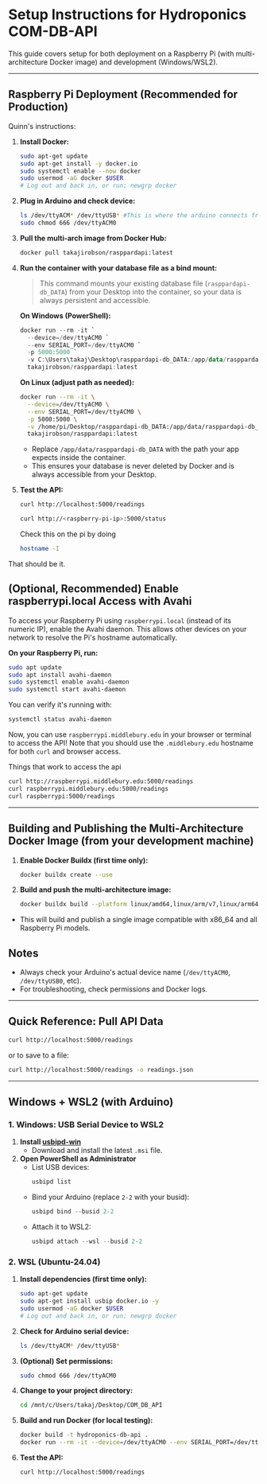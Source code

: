 # Setup Instructions for Hydroponics COM-DB-API

This guide covers setup for both deployment on a Raspberry Pi (with multi-architecture Docker image) and development (Windows/WSL2).

---

## Raspberry Pi Deployment (Recommended for Production)

Quinn's instructions:
1. **Install Docker:**
   ```bash
   sudo apt-get update
   sudo apt-get install -y docker.io
   sudo systemctl enable --now docker
   sudo usermod -aG docker $USER
   # Log out and back in, or run: newgrp docker
   ```
2. **Plug in Arduino and check device:**
   ```bash
   ls /dev/ttyACM* /dev/ttyUSB* #This is where the arduino connects from, 
   sudo chmod 666 /dev/ttyACM0
   ```
3. **Pull the multi-arch image from Docker Hub:**
   ```bash
   docker pull takajirobson/rasppardapi:latest
   ```
4. **Run the container with your database file as a bind mount:**
   > This command mounts your existing database file (`rasppardapi-db_DATA`) from your Desktop into the container, so your data is always persistent and accessible.

   **On Windows (PowerShell):**
   ```powershell
   docker run --rm -it `
     --device=/dev/ttyACM0 `
     --env SERIAL_PORT=/dev/ttyACM0 `
     -p 5000:5000 `
     -v C:\Users\takaj\Desktop\rasppardapi-db_DATA:/app/data/rasppardapi-db_DATA `
     takajirobson/rasppardapi:latest
   ```
   **On Linux (adjust path as needed):**
   ```bash
   docker run --rm -it \
     --device=/dev/ttyACM0 \
     --env SERIAL_PORT=/dev/ttyACM0 \
     -p 5000:5000 \
     -v /home/pi/Desktop/rasppardapi-db_DATA:/app/data/rasppardapi-db_DATA \
     takajirobson/rasppardapi:latest
   ```
   - Replace `/app/data/rasppardapi-db_DATA` with the path your app expects inside the container.
   - This ensures your database is never deleted by Docker and is always accessible from your Desktop.
5. **Test the API:**
   ```bash
   curl http://localhost:5000/readings
   
   curl http://<raspberry-pi-ip>:5000/status

   ```
   Check this on the pi by doing 
   ```bash
   hostname -I 
   ```
That should be it. 

## (Optional, Recommended) Enable raspberrypi.local Access with Avahi

To access your Raspberry Pi using `raspberrypi.local` (instead of its numeric IP), enable the Avahi daemon. This allows other devices on your network to resolve the Pi's hostname automatically.

**On your Raspberry Pi, run:**
```bash
sudo apt update
sudo apt install avahi-daemon
sudo systemctl enable avahi-daemon
sudo systemctl start avahi-daemon
```

You can verify it's running with:
```bash
systemctl status avahi-daemon
```

Now, you can use `raspberrypi.middlebury.edu` in your browser or terminal to access the API! Note that you should use the `.middlebury.edu` hostname for both `curl` and browser access.

Things that work to access the api
```bash
curl http://raspberrypi.middlebury.edu:5000/readings
curl raspberrypi.middlebury.edu:5000/readings
curl raspberrypi:5000/readings
```
---

## Building and Publishing the Multi-Architecture Docker Image (from your development machine)

1. **Enable Docker Buildx (first time only):**
   ```bash
   docker buildx create --use
   ```
2. **Build and push the multi-architecture image:**
   ```bash
   docker buildx build --platform linux/amd64,linux/arm/v7,linux/arm64 -t takajirobson/rasppardapi:latest --push .
   ```
- This will build and publish a single image compatible with x86_64 and all Raspberry Pi models.



## Notes
- Always check your Arduino's actual device name (`/dev/ttyACM0`, `/dev/ttyUSB0`, etc).
- For troubleshooting, check permissions and Docker logs.

---

## Quick Reference: Pull API Data

```bash
curl http://localhost:5000/readings
```

or to save to a file:

```bash
curl http://localhost:5000/readings -o readings.json
```

---

## Windows + WSL2 (with Arduino)

### 1. Windows: USB Serial Device to WSL2

1. **Install [usbipd-win](https://github.com/dorssel/usbipd-win/releases)**
   - Download and install the latest `.msi` file.
2. **Open PowerShell as Administrator**
   - List USB devices:
     ```powershell
     usbipd list
     ```
   - Bind your Arduino (replace `2-2` with your busid):
     ```powershell
     usbipd bind --busid 2-2
     ```
   - Attach it to WSL2:
     ```powershell
     usbipd attach --wsl --busid 2-2
     ```

### 2. WSL (Ubuntu-24.04)

1. **Install dependencies (first time only):**
   ```bash
   sudo apt-get update
   sudo apt-get install usbip docker.io -y
   sudo usermod -aG docker $USER
   # Log out and back in, or run: newgrp docker
   ```
2. **Check for Arduino serial device:**
   ```bash
   ls /dev/ttyACM* /dev/ttyUSB*
   ```
3. **(Optional) Set permissions:**
   ```bash
   sudo chmod 666 /dev/ttyACM0
   ```
4. **Change to your project directory:**
   ```bash
   cd /mnt/c/Users/takaj/Desktop/COM_DB_API
   ```
5. **Build and run Docker (for local testing):**
   ```bash
   docker build -t hydroponics-db-api .
   docker run --rm -it --device=/dev/ttyACM0 --env SERIAL_PORT=/dev/ttyACM0 -p 5000:5000 hydroponics-db-api
   ```
6. **Test the API:**
   ```bash
   curl http://localhost:5000/readings
   ```
